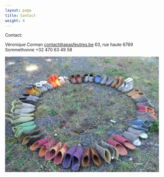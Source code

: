 ```yaml
---
layout: page
title: Contact
weight: 6
---
```

Contact:

Véronique Corman
contact@apasfeutres.be
63, rue haute 6769 Sommethonne
+32 470 63 49 58

![Des chaussons déposés en cercle](/contact.JPG)
